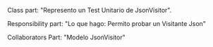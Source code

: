 Class part:  "Represento un Test Unitario de JsonVisitor".

Responsibility part: "Lo que hago:  Permito probar un Visitante Json"

Collaborators Part: "Modelo JsonVisitor"